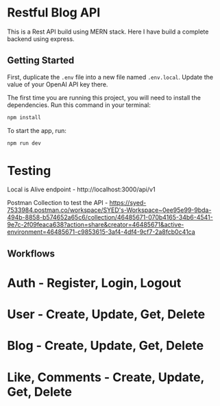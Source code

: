 # Restful Blog API

This is a Rest API build using MERN stack.
Here I have build a complete backend using express.

## Getting Started

First, duplicate the `.env` file into a new file named `.env.local`. Update the value of your OpenAI API key there.

The first time you are running this project, you will need to install the dependencies. Run this command in your terminal:

```bash
npm install
```

To start the app, run:

```bash
npm run dev
```

# Testing

Local is Alive endpoint - http://localhost:3000/api/v1

Postman Collection to test the API -
https://syed-7533984.postman.co/workspace/SYED's-Workspace~0ee95e99-9bda-494b-8858-b574652a65c6/collection/46485671-070b4165-34b6-4541-9e7c-2f09feaca638?action=share&creator=46485671&active-environment=46485671-c9853615-3af4-4df4-9cf7-2a8fcb0c41ca

## Workflows

# Auth - Register, Login, Logout

# User - Create, Update, Get, Delete

# Blog - Create, Update, Get, Delete

# Like, Comments - Create, Update, Get, Delete
